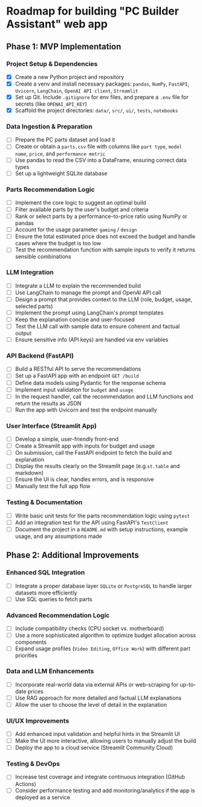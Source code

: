 # Roadmap for building "PC Builder Assistant" web app

## Phase 1: MVP Implementation

### Project Setup & Dependencies
- [x] Create a new Python project and repository
- [x] Create a venv and install necessary packages: `pandas`, `NumPy`, `FastAPI`, `Uvicorn`, `LangChain`, `OpenAI API client`, `Streamlit`
- [x] Set up Git. Include `.gitignore` for env files, and prepare a `.env` file for secrets (like `OPENAI_API_KEY`)
- [x] Scaffold the project directories: `data/`, `src/`, `ui/`, `tests`, `notebooks`

### Data Ingestion & Preparation
- [ ] Prepare the PC parts dataset and load it
- [ ] Create or obtain a `parts.csv` file with columns like `part type`, `model name`, `price`, and `performance metric`
- [ ] Use pandas to read the CSV into a DataFrame, ensuring correct data types
- [ ] Set up a lightweight SQLite database

### Parts Recommendation Logic
- [ ] Implement the core logic to suggest an optimal build
- [ ] Filter available parts by the user's budget and criteria
- [ ] Rank or select parts by a performance-to-price ratio using NumPy or pandas
- [ ] Account for the usage parameter `gaming` / `design`
- [ ] Ensure the total estimated price does not exceed the budget and handle cases where the budget is too low
- [ ] Test the recommendation function with sample inputs to verify it returns sensible combinations

### LLM Integration
- [ ] Integrate a LLM to explain the recommended build
- [ ] Use LangChain to manage the prompt and OpenAI API call
- [ ] Design a prompt that provides context to the LLM (role, budget, usage, selected parts)
- [ ] Implement the prompt using LangChain's prompt templates
- [ ] Keep the explanation concise and user-focused
- [ ] Test the LLM call with sample data to ensure coherent and factual output
- [ ] Ensure sensitive info (API keys) are handled via env variables

### API Backend (FastAPI)
- [ ] Build a RESTful API to serve the recommendations
- [ ] Set up a FastAPI app with an endpoint `GET /build`
- [ ] Define data models using Pydantic for the response schema
- [ ] Implement input validation for `budget` and `usage`
- [ ] In the request handler, call the recommendation and LLM functions and return the results as JSON
- [ ] Run the app with Uvicorn and test the endpoint manually

### User Interface (Streamlit App)
- [ ] Develop a simple, user-friendly front-end
- [ ] Create a Streamlit app with inputs for budget and usage
- [ ] On submission, call the FastAPI endpoint to fetch the build and explanation
- [ ] Display the results clearly on the Streamlit page (e.g.`st.table` and markdown)
- [ ] Ensure the UI is clear, handles errors, and is responsive
- [ ] Manually test the full app flow

### Testing & Documentation
- [ ] Write basic unit tests for the parts recommendation logic using `pytest`
- [ ] Add an integration test for the API using FastAPI's `TestClient`
- [ ] Document the project in a `README.md` with setup instructions, example usage, and any assumptions made

## Phase 2: Additional Improvements

### Enhanced SQL Integration
- [ ] Integrate a proper database layer `SQLite` or `PostgreSQL` to handle larger datasets more efficiently
- [ ] Use SQL queries to fetch parts

### Advanced Recommendation Logic
- [ ] Include compatibility checks (CPU socket vs. motherboard)
- [ ] Use a more sophisticated algorithm to optimize budget allocation across components
- [ ] Expand usage profiles (`Video Editing`, `Office Work`) with different part priorities

### Data and LLM Enhancements
- [ ] Incorporate real-world data via external APIs or web-scraping for up-to-date prices
- [ ] Use RAG approach for more detailed and factual LLM explanations
- [ ] Allow the user to choose the level of detail in the explanation

### UI/UX Improvements
- [ ] Add enhanced input validation and helpful hints in the Streamlit UI
- [ ] Make the UI more interactive, allowing users to manually adjust the build
- [ ] Deploy the app to a cloud service (Streamlit Community Cloud)

### Testing & DevOps
- [ ] Increase test coverage and integrate continuous integration (GitHub Actions)
- [ ] Consider performance testing and add monitoring/analytics if the app is deployed as a service